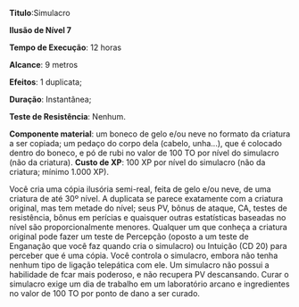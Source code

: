 **Titulo**:Simulacro

**Ilusão de Nível 7**

**Tempo de Execução**: 12 horas

**Alcance**: 9 metros

**Efeitos**: 1 duplicata;

**Duração**:  Instantânea;

**Teste de Resistência**: Nenhum.

**Componente material**: um boneco de gelo e/ou neve no formato da criatura a ser copiada; um pedaço do corpo dela (cabelo, unha...), que é colocado dentro do boneco, e pó de rubi no valor de 100 TO por nível do simulacro (não da criatura).
**Custo de XP**: 100 XP por nível do simulacro (não da criatura; mínimo 1.000 XP).


Você cria uma cópia ilusória semi-real, feita de gelo e/ou neve, de uma criatura de até 30º nível. 
A duplicata se parece exatamente com a criatura original, mas tem metade do nível; seus PV, bônus de ataque, CA, testes de resistência, bônus em perícias e quaisquer outras estatísticas baseadas no nível são proporcionalmente menores.
Qualquer um que conheça a criatura original pode fazer um teste de Percepção (oposto a um teste de Enganação que você faz quando cria o simulacro) ou Intuição (CD 20) para perceber que é uma cópia.
Você controla o simulacro, embora não tenha nenhum tipo de ligação telepática com ele. Um simulacro não possui a habilidade de fcar mais poderoso, e não recupera PV descansando. 
Curar o simulacro exige um dia de trabalho em um laboratório arcano e ingredientes no valor de 100 TO por ponto de dano a ser curado.
